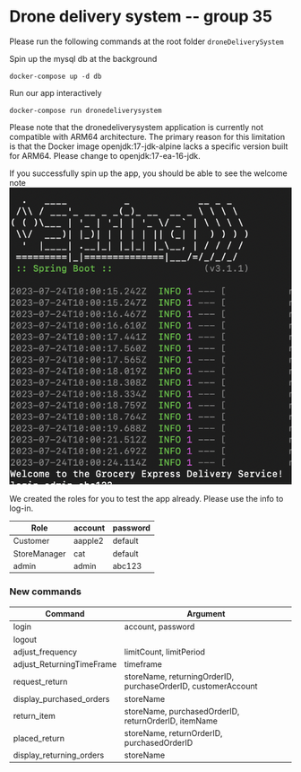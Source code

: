 # Drone delivery system -- group 35

Please run the following commands at the root folder `droneDeliverySystem`

Spin up the mysql db at the background

```
docker-compose up -d db
```

Run our app interactively

```
docker-compose run dronedeliverysystem
```

Please note that the dronedeliverysystem application is currently not compatible with ARM64 architecture. The primary reason for this limitation is that the Docker image openjdk:17-jdk-alpine lacks a specific version built for ARM64. Please change to openjdk:17-ea-16-jdk.

If you successfully spin up the app, you should be able to see the welcome note
![Alt text](image.png)

We created the roles for you to test the app already. Please use the info to log-in.

| Role         | account | password |
| ------------ | ------- | -------- |
| Customer     | aapple2 | default  |
| StoreManager | cat     | default  |
| admin        | admin   | abc123   |

### New commands

| Command                   | Argument                                                      |
| ------------------------- | ------------------------------------------------------------- |
| login                     | account, password                                             |
| logout                    |                                                               |
| adjust_frequency          | limitCount, limitPeriod                                       |
| adjust_ReturningTimeFrame | timeframe                                                     |
| request_return            | storeName, returningOrderID, purchaseOrderID, customerAccount |
| display_purchased_orders  | storeName                                                     |
| return_item               | storeName, purchasedOrderID, returnOrderID, itemName          |
| placed_return             | storeName, returnOrderID, purchasedOrderID                    |
| display_returning_orders  | storeName                                                     |
